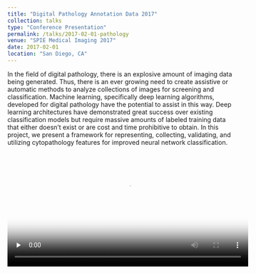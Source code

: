 ```yaml
---
title: "Digital Pathology Annotation Data 2017"
collection: talks
type: "Conference Presentation"
permalink: /talks/2017-02-01-pathology
venue: "SPIE Medical Imaging 2017"
date: 2017-02-01
location: "San Diego, CA"
---
```

In the field of digital pathology, there is an explosive amount of imaging data being generated. Thus, there is an ever growing need to create assistive or automatic methods to analyze collections of images for screening and classification. Machine learning, specifically deep learning algorithms, developed for digital pathology have the potential to assist in this way. Deep learning architectures have demonstrated great success over existing classification models but require massive amounts of labeled training data that either doesn’t exist or are cost and time prohibitive to obtain. In this project, we present a framework for representing, collecting, validating, and utilizing cytopathology features for improved neural network classification.
<video id="ML" src="http://edk208.github.io/files/spie2017.mp4" width="540px" poster="http://edk208.github.io/images/spieimg.png" preload="none"  controls=""></video>
